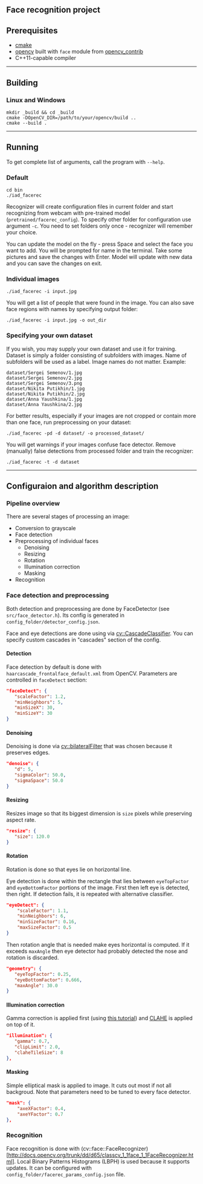 Face recognition project
----
## Prerequisites
* [cmake](https://cmake.org/)
* [opencv](http://opencv.org/)
built with `face` module from [opencv\_contrib](https://github.com/opencv/opencv_contrib)
* C++11-capable compiler

----
## Building

### Linux and Windows
    mkdir _build && cd _build
    cmake -DOpenCV_DIR=/path/to/your/opencv/build ..
    cmake --build .

----
## Running

To get complete list of arguments, call the program with `--help`.

### Default
    cd bin
    ./iad_facerec

Recognizer will create configuration files in current folder and start recognizing from webcam with pre-trained model (`pretrained/facerec_config`). To specify other folder for configuration use argument `-c`. You need to set folders only once - recognizer will remember your choice.

You can update the model on the fly - press Space and select the face you want to add. You will be prompted for name in the terminal. Take some pictures and save the changes with Enter. Model will update with new data and you can save the changes on exit.

### Individual images
    ./iad_facerec -i input.jpg

You will get a list of people that were found in the image. You can also save face regions with names by specifying output folder:

    ./iad_facerec -i input.jpg -o out_dir


### Specifying your own dataset

If you wish, you may supply your own dataset and use it for training. Dataset is simply a folder consisting of subfolders with images. Name of subfolders will be used as a label. Image names do not matter. Example:

    dataset/Sergei Semenov/1.jpg
    dataset/Sergei Semenov/2.jpg
    dataset/Sergei Semenov/3.png
    dataset/Nikita Putikhin/1.jpg
    dataset/Nikita Putikhin/2.jpg
    dataset/Anna Yaushkina/1.jpg
    dataset/Anna Yaushkina/2.jpg
    
For better results, especially if your images are not cropped or contain more than one face, run preprocessing on your dataset:

    ./iad_facerec -pd -d dataset/ -o processed_dataset/
    
You will get warnings if your images confuse face detector. Remove (manually) false detections from processed folder and train the recognizer:

    ./iad_facerec -t -d dataset
    
----
## Configuraion and algorithm description

### Pipeline overview

There are several stages of processing an image:
 * Conversion to grayscale
 * Face detection
 * Preprocessing of individual faces
   * Denoising
   * Resizing
   * Rotation
   * Illumination correction
   * Masking
 * Recognition
 
 ### Face detection and preprocessing
 
 Both detection and preprocessing are done by FaceDetector (see `src/face_detector.h`). Its config is generated in `config_folder/detector_config.json`.
 
 Face and eye detections are done using via [cv::CascadeClassifier](http://docs.opencv.org/trunk/d1/de5/classcv_1_1CascadeClassifier.html). You can specify custom cascades in "cascades" section of the config.
 
 #### Detection
 
 Face detection by default is done with `haarcascade_frontalface_default.xml` from OpenCV. Parameters are controlled in `faceDetect` section:
 
 ```json
"faceDetect": {
    "scaleFactor": 1.2,
    "minNeighbors": 5,
    "minSizeX": 30,
    "minSizeY": 30
}
```

 #### Denoising
 
 Denoising is done via [cv::bilateralFilter](http://docs.opencv.org/master/d4/d86/group__imgproc__filter.html) that was chosen because it preserves edges.
 
 ```json
"denoise": {
    "d": 5,
    "sigmaColor": 50.0,
    "sigmaSpace": 50.0
}
```
 
 #### Resizing
 Resizes image so that its biggest dimension is `size` pixels while preserving aspect rate.
 ```json
"resize": {
    "size": 120.0
}
```
 
 #### Rotation
Rotation is done so that eyes lie on horizontal line.

Eye detection is done within the rectangle that lies between `eyeTopFactor` and `eyeBottomFactor` portions of the image. First then left eye is detected, then right. If detection fails, it is repeated with alternative classifier.

```json
"eyeDetect": {
    "scaleFactor": 1.1,
    "minNeighbors": 6,
    "minSizeFactor": 0.16,
    "maxSizeFactor": 0.5
}
```
Then rotation angle that is needed make eyes horizontal is computed. If it exceeds `maxAngle` then eye detector had probably detected the nose and rotation is discarded.

 ```json
"geometry": {
    "eyeTopFactor": 0.25,
    "eyeBottomFactor": 0.666,
    "maxAngle": 30.0
}
```
 
 #### Illumination correction
 
Gamma correction is applied first (using [this tutorial](http://docs.opencv.org/trunk/d3/dc1/tutorial_basic_linear_transform.html)) and [CLAHE](http://docs.opencv.org/trunk/d5/daf/tutorial_py_histogram_equalization.html) is applied on top of it.
 
 ```json
"illumination": {
    "gamma": 0.7,
    "clipLimit": 2.0,
    "claheTileSize": 8
},
```
 
 #### Masking

 Simple elliptical mask is applied to image. It cuts out most if not all backgroud. Note that parameters need to be tuned to every face detector.

```json
"mask": {
    "axeXFactor": 0.4,
    "axeYFactor": 0.7
},
```
 
 ### Recognition
 
 Face recognition is done with (cv::face::FaceRecognizer)[http://docs.opencv.org/trunk/dd/d65/classcv_1_1face_1_1FaceRecognizer.html]. Local Binary Patterns Histograms (LBPH) is used because it supports updates. It can be configured with `config_folder/facerec_params_config.json` file.
